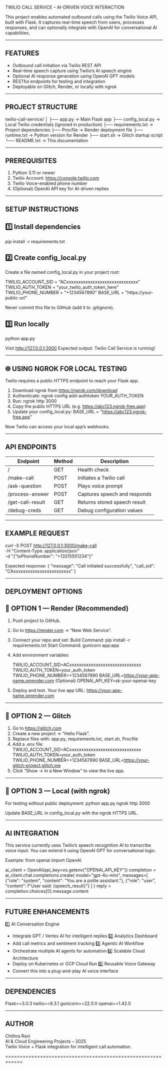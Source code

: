 
 TWILIO CALL SERVICE – AI-DRIVEN VOICE INTERACTION


This project enables automated outbound calls using the Twilio Voice API,
built with Flask. It captures real-time speech from users, processes responses,
and can optionally integrate with OpenAI for conversational AI capabilities.

------------------------------------------------------------
FEATURES
------------------------------------------------------------
- Outbound call initiation via Twilio REST API
- Real-time speech capture using Twilio’s AI speech engine
- Optional AI response generation using OpenAI GPT models
- RESTful endpoints for testing and integration
- Deployable on Glitch, Render, or locally with ngrok

------------------------------------------------------------
 PROJECT STRUCTURE
------------------------------------------------------------
twilio-call-service/
│
├── app.py              → Main Flask app
├── config_local.py     → Local Twilio credentials (ignored in production)
├── requirements.txt    → Project dependencies
├── Procfile            → Render deployment file
├── runtime.txt         → Python version for Render
├── start.sh            → Glitch startup script
└── README.txt          → This documentation

------------------------------------------------------------
 PREREQUISITES
------------------------------------------------------------
1. Python 3.11 or newer
2. Twilio Account: https://console.twilio.com
3. Twilio Voice-enabled phone number
4. (Optional) OpenAI API key for AI-driven replies

------------------------------------------------------------
SETUP INSTRUCTIONS
------------------------------------------------------------

1️⃣ Install dependencies
------------------------
pip install -r requirements.txt

2️⃣ Create config_local.py
--------------------------
Create a file named config_local.py in your project root:

TWILIO_ACCOUNT_SID = "ACxxxxxxxxxxxxxxxxxxxxxxxxxxxxxx"
TWILIO_AUTH_TOKEN = "your_twilio_auth_token_here"
TWILIO_PHONE_NUMBER = "+1234567890"
BASE_URL = "https://your-public-url"

Never commit this file to GitHub (add it to .gitignore).

3️⃣ Run locally
---------------
python app.py

Visit http://127.0.0.1:3000
Expected output:
Twilio Call Service is running!

------------------------------------------------------------
🌐 USING NGROK FOR LOCAL TESTING
------------------------------------------------------------
Twilio requires a public HTTPS endpoint to reach your Flask app.

1. Download ngrok from https://ngrok.com/download
2. Authenticate:
   ngrok config add-authtoken YOUR_AUTH_TOKEN
3. Run:
   ngrok http 3000
4. Copy the public HTTPS URL (e.g. https://abc123.ngrok-free.app)
5. Update your config_local.py:
   BASE_URL = "https://abc123.ngrok-free.app"

Now Twilio can access your local app’s webhooks.

------------------------------------------------------------
API ENDPOINTS
------------------------------------------------------------
| Endpoint            | Method | Description                      |
|---------------------|---------|----------------------------------|
| /                   | GET     | Health check                     |
| /make-call          | POST    | Initiates a Twilio call          |
| /ask-question       | POST    | Plays voice prompt               |
| /process-answer     | POST    | Captures speech and responds     |
| /get-call-result    | GET     | Returns stored speech result     |
| /debug-creds        | GET     | Debug configuration values       |

------------------------------------------------------------
EXAMPLE REQUEST
------------------------------------------------------------
curl -X POST http://127.0.0.1:3000/make-call \
  -H "Content-Type: application/json" \
  -d "{\"toPhoneNumber\": \"+13315551234\"}"

Expected response:
{
  "message": "Call initiated successfully",
  "call_sid": "CAxxxxxxxxxxxxxxxxxxxxxxxx"
}

------------------------------------------------------------
DEPLOYMENT OPTIONS
------------------------------------------------------------

🔹 OPTION 1 — Render (Recommended)
----------------------------------
1. Push project to GitHub.
2. Go to https://render.com → “New Web Service”.
3. Connect your repo and set:
   Build Command: pip install -r requirements.txt
   Start Command: gunicorn app:app
4. Add environment variables:

   TWILIO_ACCOUNT_SID=ACxxxxxxxxxxxxxxxxxxxxxxxxxxxxxx
   TWILIO_AUTH_TOKEN=your_auth_token
   TWILIO_PHONE_NUMBER=+1234567890
   BASE_URL=https://your-app-name.onrender.com
   (Optional) OPENAI_API_KEY=sk-your-openai-key

5. Deploy and test.
Your live app URL: https://your-app-name.onrender.com

------------------------------------------------------------
🔹 OPTION 2 — Glitch
------------------------------------------------------------
1. Go to https://glitch.com
2. Create a new project → "Hello Flask".
3. Replace files with:
   app.py, requirements.txt, start.sh, Procfile
4. Add a .env file:
   TWILIO_ACCOUNT_SID=ACxxxxxxxxxxxxxxxxxxxxxxxxxxxxxx
   TWILIO_AUTH_TOKEN=your_auth_token
   TWILIO_PHONE_NUMBER=+1234567890
   BASE_URL=https://your-glitch-project.glitch.me
5. Click “Show → In a New Window” to view the live app.

------------------------------------------------------------
🔹 OPTION 3 — Local (with ngrok)
------------------------------------------------------------
For testing without public deployment:
python app.py
ngrok http 3000

Update BASE_URL in config_local.py with the ngrok HTTPS URL.

------------------------------------------------------------
 AI INTEGRATION
------------------------------------------------------------
This service currently uses Twilio’s speech recognition AI to transcribe voice input.
You can extend it using OpenAI GPT for conversational logic.

Example:
from openai import OpenAI

ai_client = OpenAI(api_key=os.getenv("OPENAI_API_KEY"))
completion = ai_client.chat.completions.create(
    model="gpt-4o-mini",
    messages=[
        {"role": "system", "content": "You are a polite assistant."},
        {"role": "user", "content": f"User said: {speech_result}"}
    ]
)
reply = completion.choices[0].message.content

------------------------------------------------------------
FUTURE ENHANCEMENTS
------------------------------------------------------------
1️⃣ AI Conversation Engine
   - Integrate GPT / Vertex AI for intelligent replies
2️⃣ Analytics Dashboard
   - Add call metrics and sentiment tracking
3️⃣ Agentic AI Workflow
   - Orchestrate multiple AI agents for automation
4️⃣ Scalable Cloud Architecture
   - Deploy on Kubernetes or GCP Cloud Run
5️⃣ Reusable Voice Gateway
   - Convert this into a plug-and-play AI voice interface

------------------------------------------------------------
DEPENDENCIES
------------------------------------------------------------
Flask==3.0.3
twilio==9.3.1
gunicorn==22.0.0
openai==1.42.0

------------------------------------------------------------
AUTHOR
------------------------------------------------------------
Chithra Ravi  
AI & Cloud Engineering Projects – 2025  
Twilio Voice + Flask integration for intelligent call automation.

============================================================


